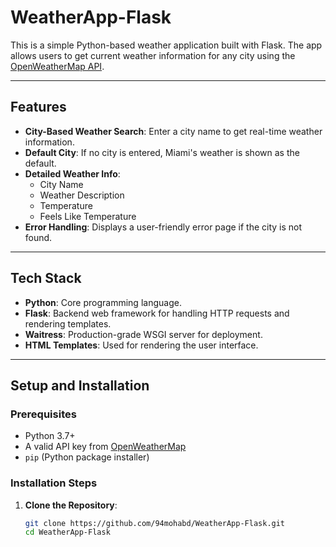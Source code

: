 # WeatherApp-Flask

This is a simple Python-based weather application built with Flask. The app allows users to get current weather information for any city using the [OpenWeatherMap API](https://openweathermap.org/).

---

## Features
- **City-Based Weather Search**: Enter a city name to get real-time weather information.
- **Default City**: If no city is entered, Miami's weather is shown as the default.
- **Detailed Weather Info**:
  - City Name
  - Weather Description
  - Temperature
  - Feels Like Temperature
- **Error Handling**: Displays a user-friendly error page if the city is not found.

---

## Tech Stack
- **Python**: Core programming language.
- **Flask**: Backend web framework for handling HTTP requests and rendering templates.
- **Waitress**: Production-grade WSGI server for deployment.
- **HTML Templates**: Used for rendering the user interface.

---

## Setup and Installation

### Prerequisites
- Python 3.7+
- A valid API key from [OpenWeatherMap](https://openweathermap.org/api)
- `pip` (Python package installer)

### Installation Steps
1. **Clone the Repository**:
   ```bash
   git clone https://github.com/94mohabd/WeatherApp-Flask.git
   cd WeatherApp-Flask

